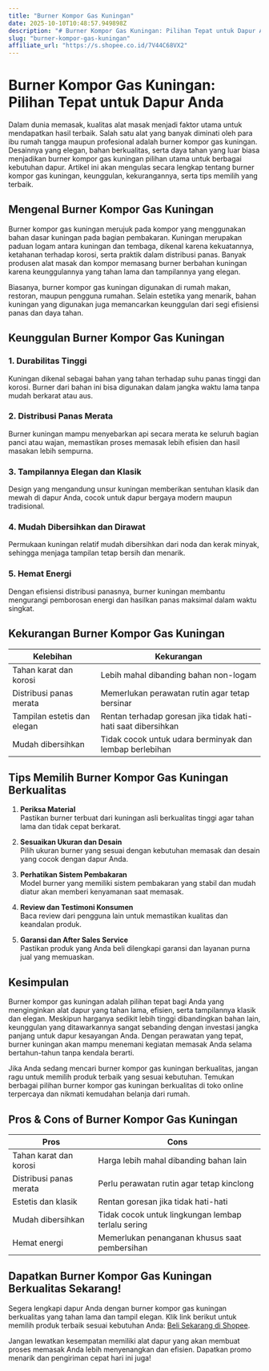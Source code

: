 ```yaml
---
title: "Burner Kompor Gas Kuningan"
date: 2025-10-10T10:48:57.949898Z
description: "# Burner Kompor Gas Kuningan: Pilihan Tepat untuk Dapur Anda..."
slug: "burner-kompor-gas-kuningan"
affiliate_url: "https://s.shopee.co.id/7V44C68VX2"
---
```

# Burner Kompor Gas Kuningan: Pilihan Tepat untuk Dapur Anda

Dalam dunia memasak, kualitas alat masak menjadi faktor utama untuk mendapatkan hasil terbaik. Salah satu alat yang banyak diminati oleh para ibu rumah tangga maupun profesional adalah burner kompor gas kuningan. Desainnya yang elegan, bahan berkualitas, serta daya tahan yang luar biasa menjadikan burner kompor gas kuningan pilihan utama untuk berbagai kebutuhan dapur. Artikel ini akan mengulas secara lengkap tentang burner kompor gas kuningan, keunggulan, kekurangannya, serta tips memilih yang terbaik.

## Mengenal Burner Kompor Gas Kuningan

Burner kompor gas kuningan merujuk pada kompor yang menggunakan bahan dasar kuningan pada bagian pembakaran. Kuningan merupakan paduan logam antara kuningan dan tembaga, dikenal karena kekuatannya, ketahanan terhadap korosi, serta praktik dalam distribusi panas. Banyak produsen alat masak dan kompor memasang burner berbahan kuningan karena keunggulannya yang tahan lama dan tampilannya yang elegan.

Biasanya, burner kompor gas kuningan digunakan di rumah makan, restoran, maupun pengguna rumahan. Selain estetika yang menarik, bahan kuningan yang digunakan juga memancarkan keunggulan dari segi efisiensi panas dan daya tahan.

## Keunggulan Burner Kompor Gas Kuningan

### 1. Durabilitas Tinggi
Kuningan dikenal sebagai bahan yang tahan terhadap suhu panas tinggi dan korosi. Burner dari bahan ini bisa digunakan dalam jangka waktu lama tanpa mudah berkarat atau aus.

### 2. Distribusi Panas Merata
Burner kuningan mampu menyebarkan api secara merata ke seluruh bagian panci atau wajan, memastikan proses memasak lebih efisien dan hasil masakan lebih sempurna.

### 3. Tampilannya Elegan dan Klasik
Design yang mengandung unsur kuningan memberikan sentuhan klasik dan mewah di dapur Anda, cocok untuk dapur bergaya modern maupun tradisional.

### 4. Mudah Dibersihkan dan Dirawat
Permukaan kuningan relatif mudah dibersihkan dari noda dan kerak minyak, sehingga menjaga tampilan tetap bersih dan menarik.

### 5. Hemat Energi
Dengan efisiensi distribusi panasnya, burner kuningan membantu mengurangi pemborosan energi dan hasilkan panas maksimal dalam waktu singkat.

## Kekurangan Burner Kompor Gas Kuningan

| Kelebihan | Kekurangan |
|------------|-------------|
| Tahan karat dan korosi | Lebih mahal dibanding bahan non-logam |
| Distribusi panas merata | Memerlukan perawatan rutin agar tetap bersinar |
| Tampilan estetis dan elegan | Rentan terhadap goresan jika tidak hati-hati saat dibersihkan |
| Mudah dibersihkan | Tidak cocok untuk udara berminyak dan lembap berlebihan |

## Tips Memilih Burner Kompor Gas Kuningan Berkualitas

1. **Periksa Material**  
Pastikan burner terbuat dari kuningan asli berkualitas tinggi agar tahan lama dan tidak cepat berkarat.

2. **Sesuaikan Ukuran dan Desain**  
Pilih ukuran burner yang sesuai dengan kebutuhan memasak dan desain yang cocok dengan dapur Anda.

3. **Perhatikan Sistem Pembakaran**  
Model burner yang memiliki sistem pembakaran yang stabil dan mudah diatur akan memberi kenyamanan saat memasak.

4. **Review dan Testimoni Konsumen**  
Baca review dari pengguna lain untuk memastikan kualitas dan keandalan produk.

5. **Garansi dan After Sales Service**  
Pastikan produk yang Anda beli dilengkapi garansi dan layanan purna jual yang memuaskan.

## Kesimpulan

Burner kompor gas kuningan adalah pilihan tepat bagi Anda yang menginginkan alat dapur yang tahan lama, efisien, serta tampilannya klasik dan elegan. Meskipun harganya sedikit lebih tinggi dibandingkan bahan lain, keunggulan yang ditawarkannya sangat sebanding dengan investasi jangka panjang untuk dapur kesayangan Anda. Dengan perawatan yang tepat, burner kuningan akan mampu menemani kegiatan memasak Anda selama bertahun-tahun tanpa kendala berarti.

Jika Anda sedang mencari burner kompor gas kuningan berkualitas, jangan ragu untuk memilih produk terbaik yang sesuai kebutuhan. Temukan berbagai pilihan burner kompor gas kuningan berkualitas di toko online terpercaya dan nikmati kemudahan belanja dari rumah.

## Pros & Cons of Burner Kompor Gas Kuningan

| Pros | Cons |
|-------|--------|
| Tahan karat dan korosi | Harga lebih mahal dibanding bahan lain |
| Distribusi panas merata | Perlu perawatan rutin agar tetap kinclong |
| Estetis dan klasik | Rentan goresan jika tidak hati-hati |
| Mudah dibersihkan | Tidak cocok untuk lingkungan lembap terlalu sering |
| Hemat energi | Memerlukan penanganan khusus saat pembersihan |

## Dapatkan Burner Kompor Gas Kuningan Berkualitas Sekarang!

Segera lengkapi dapur Anda dengan burner kompor gas kuningan berkualitas yang tahan lama dan tampil elegan. Klik link berikut untuk memilih produk terbaik sesuai kebutuhan Anda: [Beli Sekarang di Shopee](https://s.shopee.co.id/7V44C68VX2).

Jangan lewatkan kesempatan memiliki alat dapur yang akan membuat proses memasak Anda lebih menyenangkan dan efisien. Dapatkan promo menarik dan pengiriman cepat hari ini juga!